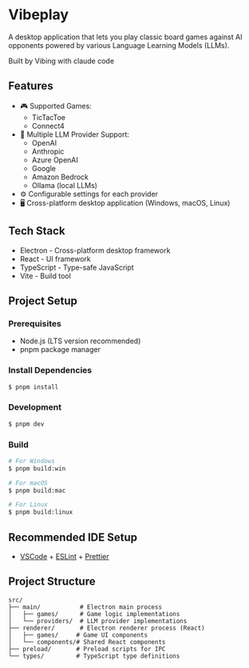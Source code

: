 # Vibeplay

A desktop application that lets you play classic board games against AI opponents powered by various Language Learning Models (LLMs).

Built by Vibing with claude code

## Features

- 🎮 Supported Games:
  - TicTacToe
  - Connect4
- 🤖 Multiple LLM Provider Support:
  - OpenAI
  - Anthropic
  - Azure OpenAI
  - Google
  - Amazon Bedrock
  - Ollama (local LLMs)
- ⚙️ Configurable settings for each provider
- 🖥️ Cross-platform desktop application (Windows, macOS, Linux)

## Tech Stack

- Electron - Cross-platform desktop framework
- React - UI framework
- TypeScript - Type-safe JavaScript
- Vite - Build tool

## Project Setup

### Prerequisites

- Node.js (LTS version recommended)
- pnpm package manager

### Install Dependencies

```bash
$ pnpm install
```

### Development

```bash
$ pnpm dev
```

### Build

```bash
# For Windows
$ pnpm build:win

# For macOS
$ pnpm build:mac

# For Linux
$ pnpm build:linux
```

## Recommended IDE Setup

- [VSCode](https://code.visualstudio.com/) + [ESLint](https://marketplace.visualstudio.com/items?itemName=dbaeumer.vscode-eslint) + [Prettier](https://marketplace.visualstudio.com/items?itemName=esbenp.prettier-vscode)

## Project Structure

```
src/
├── main/           # Electron main process
│   ├── games/      # Game logic implementations
│   └── providers/  # LLM provider implementations
├── renderer/       # Electron renderer process (React)
│   ├── games/     # Game UI components
│   └── components/# Shared React components
├── preload/       # Preload scripts for IPC
└── types/         # TypeScript type definitions
